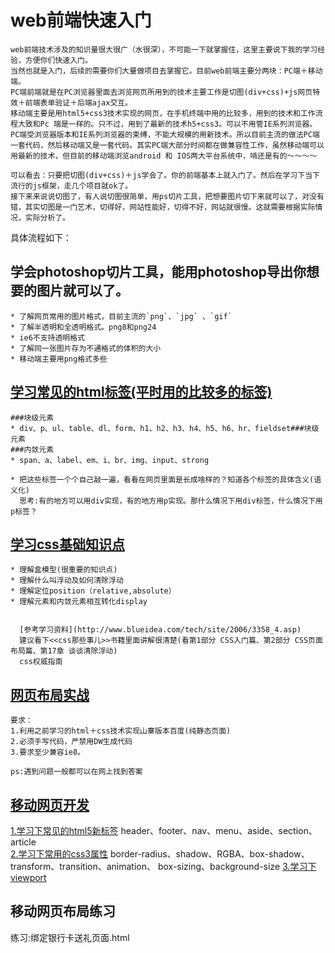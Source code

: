 # web前端快速入门

```
web前端技术涉及的知识量很大很广（水很深），不可能一下就掌握住，这里主要说下我的学习经验，方便你们快速入门。
当然也就是入门，后续的需要你们大量做项目去掌握它。目前web前端主要分两块：PC端＋移动端。
PC端前端就是在PC浏览器里面去浏览网页所用到的技术主要工作是切图(div+css)+js网页特效＋前端表单验证＋后端ajax交互。
移动端主要是用html5+css3技术实现的网页，在手机终端中用的比较多，用到的技术和工作流程大致和Pc 端是一样的。只不过，用到了最新的技术h5+css3。可以不用管IE系列浏览器。PC端受浏览器版本和IE系列浏览器的束缚，不能大规模的用新技术。所以目前主流的做法PC端一套代码，然后移动端又是一套代码。其实PC端大部分时间都在做兼容性工作，虽然移动端可以用最新的技术，但目前的移动端浏览android 和 IOS两大平台系统中，啃还是有的～～～～

```

```
可以看去：只要把切图(div+css)＋js学会了。你的前端基本上就入门了。然后在学习下当下流行的js框架，走几个项目就ok了。
接下来来说说切图了，有人说切图很简单，用ps切片工具，把想要图片切下来就可以了，对没有错，其实切图是一门艺术，切得好，网站性能好，切得不好，网站就很慢。这就需要根据实际情况，实际分析了。

```

具体流程如下：

## 学会photoshop切片工具，能用photoshop导出你想要的图片就可以了。
```
* 了解网页常用的图片格式，目前主流的`png`、`jpg` 、`gif`
* 了解半透明和全透明格式。png8和png24
* ie6不支持透明格式
* 了解同一张图片存为不通格式的体积的大小
* 移动端主要用png格式多些

```

## [学习常见的html标签(平时用的比较多的标签)](http://www.w3school.com.cn/html/html_basic.asp)
```
###块级元素
* div、p、ul、table、dl、form、h1、h2、h3、h4、h5、h6、hr、fieldset###块级元素
###内敛元素
* span、a、label、em、i、br、img、input、strong

* 把这些标签一个个自己敲一遍，看看在网页里面是长成啥样的？知道各个标签的具体含义(语义化)
  思考:有的地方可以用div实现，有的地方用p实现。那什么情况下用div标签，什么情况下用p标签？
```
## [学习css基础知识点](http://www.w3school.com.cn/css/css_syntax.asp)
```
* 理解盒模型(很重要的知识点)
* 理解什么叫浮动及如何清除浮动
* 理解定位position（relative,absolute）
* 理解元素和内敛元素相互转化display

	
  [参考学习资料](http://www.blueidea.com/tech/site/2006/3358_4.asp)	
  建议看下<<css那些事儿>>书籍里面讲解很清楚(看第1部分 CSS入门篇、第2部分 CSS页面布局篇、第17章 谈谈清除浮动)
  css权威指南
```
## [网页布局实战](http://www.baidu.com)
```
要求：
1.利用之前学习的html＋css技术实现山寨版本百度(纯静态页面)
2.必须手写代码，严禁用DW生成代码
3.要求至少兼容ie8。

ps:遇到问题一般都可以在网上找到答案
```
## [移动网页开发](https://github.com/jtyjty99999/mobileTech)

[1.学习下常见的html5新标签](http://www.w3school.com.cn/html5/index.asp)
	header、footer、nav、menu、aside、section、article	
[2.学习下常用的css3属性](http://www.w3school.com.cn/css3/index.asp)
	border-radius、shadow、RGBA、box-shadow、
	transform、transition、animation、
	box-sizing、background-size
[3.学习下viewport](http://davidbcalhoun.com/2010/viewport-metatag/)

## 移动网页布局练习
  练习:绑定银行卡送礼页面.html






